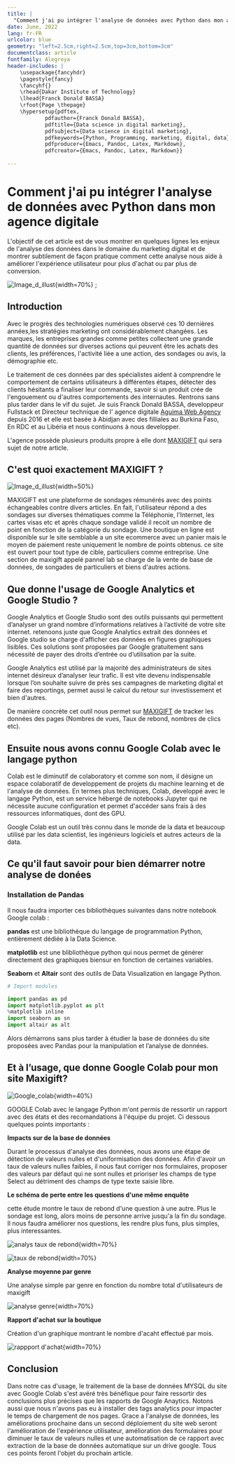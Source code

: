 ```yaml
---
title: |
  "Comment j'ai pu intégrer l'analyse de données avec Python dans mon agence digitale."
date: June, 2022
lang: fr-FR
urlcolor: blue
geometry: "left=2.5cm,right=2.5cm,top=3cm,bottom=3cm"
documentclass: article
fontfamily: Alegreya
header-includes: |
    \usepackage{fancyhdr}
    \pagestyle{fancy}
    \fancyhf{}
    \rhead{Dakar Institute of Technology}
    \lhead{Franck Donald BASSA}
    \rfoot{Page \thepage}
    \hypersetup{pdftex,
            pdfauthor={Franck Donald BASSA},
            pdftitle={Data science in digital marketing},
            pdfsubject={Data science in digital marketing},
            pdfkeywords={Python, Programming, marketing, digital, data},
            pdfproducer={Emacs, Pandoc, Latex, Markdown},
            pdfcreator={Emacs, Pandoc, Latex, Markdown}}
    
---
```


# Comment j'ai pu intégrer l'analyse de données avec Python dans mon agence digitale

L'objectif de cet article est de vous montrer en quelques lignes les enjeux de l'analyse des données dans le domaine du marketing digital et de montrer subtilement de façon pratique comment cette analyse nous aide à améliorer l'expérience utilisateur pour plus d'achat ou par plus de conversion.

![Image_d_illust](./img/shutterstock1.jpeg){width=70%} ;

## Introduction

Avec le progrès des technologies numériques observé ces 10 dernières années,les stratégies marketing ont considérablement changées. Les marques, les entreprises grandes comme petites collectent une grande quantité de données sur diverses actions qui peuvent être les achats des clients, les préférences, l'activité liée a une action, des sondages ou avis, la démographie etc.

Le traitement de ces données par des spécialistes aident à comprendre le comportement de certains utilisateurs à différentes étapes, détecter des clients hésitants a finaliser leur commande, savoir si un produit crée de l'engouement ou d'autres comportements des internautes.
Rentrons sans plus tarder dans le vif du sujet. Je suis Franck Donald BASSA, developpeur Fullstack et Directeur technique de l' agence digitale [Aguima Web Agency](https://aguimawebagency.com/) depuis 2016 et elle est basée à Abidjan avec des filliales au Burkina Faso, En RDC et au Libéria et nous continuons à nous developper.

L'agence possède plusieurs produits propre à elle dont [MAXIGIFT](https://maxigift.net/) qui sera sujet de notre article.

## C'est quoi exactement MAXIGIFT ?

![Image_d_illust](./img/screenshotmaxigift.png){width=50%}

MAXIGIFT est une plateforme de sondages rémunérés avec des points échangeables contre divers articles. En fait, l'utilisateur répond a des sondages sur diverses thématiques comme la Téléphonie, l'Internet, les cartes visas etc et après chaque sondage validé 
il recoit un nombre de point en fonction de la catégorie du sondage. 
Une boutique en ligne est disponible sur le site semblable a un site ecommerce avec un panier mais le moyen de paiement reste uniquement le nombre de points obtenus.
ce site est ouvert pour tout type de cible, particuliers comme entreprise. Une section de maxigift appelé pannel lab se charge de la vente de base de données, de songades de particuliers et biens d'autres actions. 

## Que donne l'usage de Google Analytics et Google Studio ?

Google Analytics et Google Studio sont des outils puissants qui permettent d’analyser un grand nombre d’informations relatives à l’activité de votre site internet. retenoons juste que Google Analytics extrait des données et Google studio se charge d'afficher ces données en figures graphiques lisibles. 
Ces solutions sont proposées par Google gratuitement sans nécessité de payer des droits d’entrée ou d’utilisation par la suite.

Google Analytics est utilisé par la majorité des administrateurs de sites internet désireux d’analyser leur trafic. Il est vite devenu indispensable lorsque l’on souhaite suivre de près ses campagnes de marketing digital et faire des reportings, permet aussi le calcul du retour sur investissement et bien d'autres.

De manière concrète cet outil nous permet sur [MAXIGIFT](https://maxigift.net/) de tracker les données des pages (Nombres de vues, Taux de rebond, nombres de clics etc).

## Ensuite nous avons connu Google Colab avec le langage python

Colab est le diminutif de colaboratory et comme son nom, il désigne un espace colaboratif de developpement de projets du machine learning et de l'analyse de données. En termes plus techniques, Colab, developpé avec le langage Python, est un service hébergé de notebooks Jupyter qui ne nécessite aucune configuration et permet d'accéder sans frais à des ressources informatiques, dont des GPU.

Google Colab est un outil très connu dans le monde de la data et beaucoup utilisé par les data scientist, les ingénieurs logiciels et autres acteurs de la data.

## Ce qu'il faut savoir pour bien démarrer notre analyse de donées

### Installation de Pandas

Il nous faudra importer ces bibliothèques suivantes dans notre notebook Google colab : 

**pandas** est une bibliothèque du langage de programmation Python, entièrement dédiée à la Data Science.

**matplotlib** est une blibliothèque python qui nous permet de générer directement des graphiques biensur en fonction de certaines variables.

**Seaborn** et **Altair** sont des outils de Data Visualization en langage Python.

```python
# Import modules 

import pandas as pd
import matplotlib.pyplot as plt
%matplotlib inline
import seaborn as sn
import altair as alt

```

Alors démarrons sans plus tarder à étudier la base de données du site proposées avec Pandas pour la manipulation et l’analyse de données.


## Et à l’usage, que donne Google Colab pour mon site Maxigift?


![Google_colab](./img/jupyter-google-colab.png){width=40%}

GOOGLE Colab avec le langage Python m'ont permis de ressortir un rapport avec des états et des recomandations à l'équipe du projet.
Ci dessous quelques points importants :

**Impacts sur de la base de données**

Durant le processus d'analyse des données, nous avons une étape de détection de valeurs nulles et d'uniformisation des données. Afin d'avoir un taux de valeurs nulles faibles, il nous faut corriger nos formulaires, proposer des valeurs par défaut qui ne sont nulles et prioriser les champs de type Select au détriment des champs de type texte saisie libre.  


**Le schéma de perte entre les questions d'une même enquête**

cette étude montre le taux de rebond d'une question à une autre. Plus le sondage est long, alors moins de personne arrive jusqu'a la fin du sondage.
Il nous faudra améliorer nos questions, les rendre plus funs, plus simples, plus interessantes.

![analys taux de rebond](./img/taux-de-rebond.png){width=70%}

![taux de rebond](./img/Taux-de-rebond2.png){width=70%}


**Analyse moyenne par genre**

Une analyse simple par genre en fonction du nombre total d'utilisateurs de maxigift

![analyse genre](./img/taux-de-rebond.png){width=70%}


**Rapport d'achat sur la boutique**

Création d'un graphique montrant le nombre d'acaht effectué par mois.

![rappport d'achat](./img/achat-maxigift.png){width=70%}



## Conclusion

Dans notre cas d'usage, le traitement de la base de données MYSQL du site avec Google Colab s'est avéré très bénéfique pour faire ressortir des conclusions plus précises
que les rapports de Google Anaytics. Notons aussi que nous n'avons pas eu à installer des tags analytics pour impacter le temps de chargement de nos pages.
Grace a l'analyse de données, les améliorations prochaine dans un second déploiement du site web seront l'amélioration de l'expérience utilisateur, 
amélioration des formulaires pour diminuer le taux de valeurs nulles et une automatisation de ce rapport avec extraction de la base de données automatique sur un drive google.
Tous ces points feront l'objet du prochain article.



